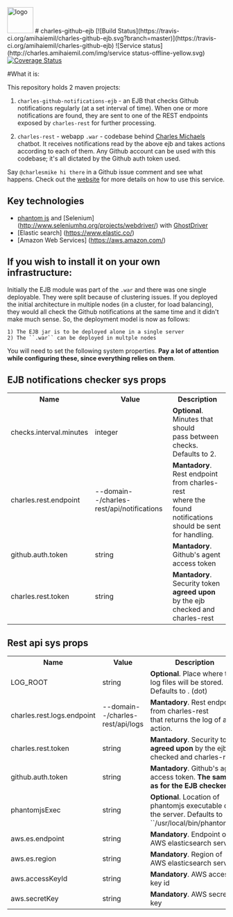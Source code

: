 <img alt="logo" src="http://www.amihaiemil.com/images/logo_mic.PNG" width="60" height="60"/>
# charles-github-ejb
[![Build Status](https://travis-ci.org/amihaiemil/charles-github-ejb.svg?branch=master)](https://travis-ci.org/amihaiemil/charles-github-ejb)
![Service status](http://charles.amihaiemil.com/img/service status-offline-yellow.svg)
<a href='https://coveralls.io/github/amihaiemil/charles-github-ejb?branch=master'><img src='https://coveralls.io/repos/github/amihaiemil/charles-github-ejb/badge.svg?branch=master' alt='Coverage Status' /></a>

#What it is: 

This repository holds 2 maven projects:

1) ``charles-github-notifications-ejb`` - an EJB that checks Github notifications regularly (at a set interval of time). When one or more notifications are found, they are sent
to one of the REST endpoints exposed by ``charles-rest`` for further processing.

2) ``charles-rest`` - webapp ``.war`` - codebase behind [Charles Michaels](https://www.github.com/charlesmike) chatbot. It receives notifications read by the above ejb and takes
actions according to each of them. Any Github account can be used with this codebase; it's all dictated by the Github auth token used.

Say ``@charlesmike hi there`` in a Github issue comment and see what happens. 
Check out the [website](http://charles.amihaiemil.com) for more details on how to use this service.

## Key technologies
- [phantom js](http://phantomjs.org/) and [Selenium] (http://www.seleniumhq.org/projects/webdriver/) with [GhostDriver](https://github.com/detro/ghostdriver)
- [Elastic search] (https://www.elastic.co/)
- [Amazon Web Services] (https://aws.amazon.com/)

## If you wish to install it on your own infrastructure:

Initially the EJB module was part of the ``.war`` and there was one single deployable. They were split because of clustering issues.
If you deployed the initial architecture in multiple nodes (in a cluster, for load balancing), they would all check the Github notifications at the same time and 
it didn't make much sense. So, the deployment model is now as follows:

    1) The EJB jar is to be deployed alone in a single server
    2) The ``.war`` can be deployed in multple nodes

You will need to set the following system properties. **Pay a lot of attention while configuring these, since everything relies on them**.

## EJB notifications checker sys props
<table>
  <tr>
    <th>Name</th><th>Value</th><th>Description</th>
  </tr>
  <tr>
    <td>checks.interval.minutes</td>
    <td>integer</td>
    <td><b>Optional</b>. Minutes that should <br> pass between checks. Defaults to 2.</td>
  </tr>
  <tr>
    <td>charles.rest.endpoint</td>
    <td>--domain--/charles-rest/api/notifications</td>
    <td><b>Mantadory</b>. Rest endpoint from charles-rest<br>where the found notifications should be sent for handling.</td>
  </tr>
  <tr>
    <td>github.auth.token</td>
    <td>string</td>
    <td><b>Mantadory</b>. Github's agent access token</td>
  </tr>
  <tr>
    <td>charles.rest.token</td>
    <td>string</td>
    <td><b>Mantadory</b>. Security token <b>agreed upon</b> by the ejb checked and charles-rest</td>
  </tr>
</table>

## Rest api sys props
<table>
  <tr>
    <th>Name</th><th>Value</th><th>Description</th>
  </tr>
  <tr>
    <td>LOG_ROOT</td>
    <td>string</td>
    <td><b>Optional</b>. Place where the log files will be stored. Defaults to . (dot)</td>
  </tr>
  <tr>
    <td>charles.rest.logs.endpoint</td>
    <td>--domain--/charles-rest/api/logs</td>
    <td><b>Mantadory</b>. Rest endpoint from charles-rest<br>that returns the log of an action.</td>
  </tr>
  <tr>
    <td>charles.rest.token</td>
    <td>string</td>
    <td><b>Mantadory</b>. Security token <b>agreed upon</b> by the ejb checked and charles-rest</td>
  </tr>
  <tr>
    <td>github.auth.token</td>
    <td>string</td>
    <td><b>Mantadory</b>. Github's agent access token. <b>The same as for the EJB checker</b></td>
  </tr>
  <tr>
    <td>phantomjsExec</td>
    <td>string</td>
    <td><b>Optional</b>. Location of phantomjs executable on the server. Defaults to ``/usr/local/bin/phantomjs``</td>
  </tr>
  <tr>
    <td>aws.es.endpoint</td>
    <td>string</td>
    <td><b>Mandatory</b>. Endpoint of AWS elasticsearch service</td>
  </tr>
  <tr>
    <td>aws.es.region</td>
    <td>string</td>
    <td><b>Mandatory</b>. Region of AWS elasticsearch service</td>
  </tr>
  <tr>
    <td>aws.accessKeyId</td>
    <td>string</td>
    <td><b>Mandatory</b>. AWS access key id</td>
  </tr>
  <tr>
    <td>aws.secretKey</td>
    <td>string</td>
    <td><b>Mandatory</b>. AWS secret key</td>
  </tr>
  
</table>

